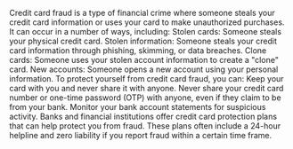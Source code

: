 Credit card fraud is a type of financial crime where someone steals your credit card information or uses your card to make unauthorized purchases. It can occur in a number of ways, including: 
Stolen cards: Someone steals your physical credit card. 
Stolen information: Someone steals your credit card information through phishing, skimming, or data breaches. 
Clone cards: Someone uses your stolen account information to create a "clone" card. 
New accounts: Someone opens a new account using your personal information. 
To protect yourself from credit card fraud, you can: 
Keep your card with you and never share it with anyone. 
Never share your credit card number or one-time password (OTP) with anyone, even if they claim to be from your bank. 
Monitor your bank account statements for suspicious activity. 
Banks and financial institutions offer credit card protection plans that can help protect you from fraud. These plans often include a 24-hour helpline and zero liability if you report fraud within a certain time frame. 
